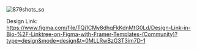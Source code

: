 ![879shots_so](https://github.com/flutterlancer/Lancer-Link-In-Bio-UI/assets/80143526/12d7797c-98ca-473a-a6a9-25a0cbb7547f)

Design Link: https://www.figma.com/file/TQj1CMy8dhqFkKdnMtG0Ld/Design-Link-in-Bio-%2F-Linktree-on-Figma-with-Framer-Templates-(Community)?type=design&mode=design&t=0MLLRwBzG3T3im7D-1

